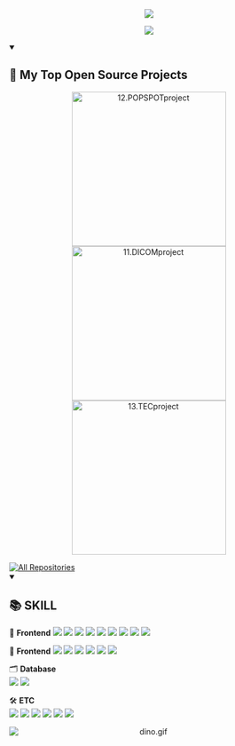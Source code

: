 <!--헤더-->
<div align="center">
  <img src="https://capsule-render.vercel.app/api?type=venom&color=0:FF69B4,100:FA7000&height=300&section=header&text=Hellow%20SEOJIN%20World!&animation=twinkling&fontSize=70&stroke=FA7000" />
</div>

<!--헤더설명-->
<p align="center">
  <a href="https://github.com/seo7van">
    <img src="https://readme-typing-svg.demolab.com/?lines=Full-stack%20web%20and%20app%20developer;&font=Fira%20Code&center=true&width=440&height=45&color=FA7000&vCenter=true&pause=1000&size=22" />
  </a>
</p>

<!-- 프로젝트 -->
<details open> 
  <summary><h2>📘 My Top Open Source Projects</h2></summary>
  <p align="center">
    <a href="https://github.com/seo7van/12.POPSPOTproject"><img width="278" src="https://denvercoder1-github-readme-stats.vercel.app/api/pin/?username=seo7van&repo=12.POPSPOTproject&theme=react&bg_color=1F222E&title_color=FA7000&hide_border=true&icon_color=F8D866&show_icons=false" alt="12.POPSPOTproject"></a>
    <a href="https://github.com/seo7van/11.DICOMproject"><img width="278" src="https://denvercoder1-github-readme-stats.vercel.app/api/pin/?username=seo7van&repo=11.DICOMproject&theme=react&bg_color=1F222E&title_color=FA7000&hide_border=true&icon_color=F8D866&show_icons=false" alt="11.DICOMproject"></a>
    <a href="https://github.com/seo7van/13.TECproject"><img width="278" src="https://denvercoder1-github-readme-stats.vercel.app/api/pin/?username=seo7van&repo=13.TECproject&theme=react&bg_color=1F222E&title_color=FA7000&hide_border=true&icon_color=F8D866&show_icons=false" alt="13.TECproject"></a>
  </p>
  <a href="https://github.com/seo7van?tab=repositories">
    <img alt="All Repositories" title="All Repositories" src="https://custom-icon-badges.demolab.com/badge/-Click%20Here%20For%20All%20My%20Repos-1F222E?style=for-the-badge&logoColor=white&logo=repo"/>
  </a>
</details>

<!--보유 스킬-->
<details open> 
  <summary><h2>📚 SKILL</h2></summary>
    
  🎨 **Frontend**
  	  <img src="https://img.shields.io/badge/Java-007396?style=for-the-badge&logo=java&logoColor=white" />
  	  <img src="https://img.shields.io/badge/SpringBoot-6DB33F?style=for-the-badge&logo=springboot&logoColor=white" />
  	  <img src="https://img.shields.io/badge/SpringSecurity-6DB33F?style=for-the-badge&logo=springsecurity&logoColor=white" />
  	  <img src="https://img.shields.io/badge/jpa-6DB33F?style=for-the-badge&logo=jpa&logoColor=white" />
   	  <img src="https://img.shields.io/badge/json%20web%20tokens-%23000000.svg?&style=for-the-badge&logo=json%20web%20tokens&logoColor=white" />
  	  <img src="https://img.shields.io/badge/node.js-%23339933.svg?&style=for-the-badge&logo=node.js&logoColor=white" />
  	  <img src="https://img.shields.io/badge/Redis-%23DC382D.svg?&style=for-the-badge&logo=redis&logoColor=white" />
  	  <img src="https://img.shields.io/badge/JUnit5-25A162?style=for-the-badge&logo=junit5&logoColor=white" />
  	  <img src="https://img.shields.io/badge/Mockito-6DB33F?style=for-the-badge&logo=mockito&logoColor=white" />
  
  🎨 **Frontend** 
  	  <img src="https://img.shields.io/badge/react-%2361DAFB.svg?&style=for-the-badge&logo=react&logoColor=black" />
  	  <img src="https://img.shields.io/badge/HTML5-E34F26?style=for-the-badge&logo=HTML5&logoColor=white" />
  	  <img src="https://img.shields.io/badge/CSS3-1572B6?style=for-the-badge&logo=CSS3&logoColor=white" />
  	  <img src="https://img.shields.io/badge/JavaScript-F7DF1E?style=for-the-badge&logo=JavaScript&logoColor=white" />
  	  <img src="https://img.shields.io/badge/jQuery-0769AD?style=for-the-badge&logo=jQuery&logoColor=white" />
  	  <img src="https://img.shields.io/badge/bootstrap-%237952B3.svg?&style=for-the-badge&logo=bootstrap&logoColor=white" />
     
  🗂️ **Database**  
    	<img src="https://img.shields.io/badge/Oracle%20SQL-F80000?style=for-the-badge&logo=Oracle&logoColor=white" />
    	<img src="https://img.shields.io/badge/MySQL-4479A1?style=for-the-badge&logo=MySQL&logoColor=white" />
     
  🛠 **ETC**  
  	  <img src="https://img.shields.io/badge/GitHub%20Actions-2088FF?style=for-the-badge&logo=github-actions&logoColor=white" />
  	  <img src="https://img.shields.io/badge/git-%23F05032.svg?&style=for-the-badge&logo=git&logoColor=white" />
  	  <img src="https://img.shields.io/badge/GitHub-181717?style=for-the-badge&logo=GitHub&logoColor=white" />
  	  <img src="https://img.shields.io/badge/Visual%20Studio%20Code-007ACC?style=for-the-badge&logo=VisualStudioCode&logoColor=white" />
  	  <img src="https://img.shields.io/badge/Tomcat-F8DC75?style=for-the-badge&logo=ApacheTomcat&logoColor=white" />
  	  <img src="https://img.shields.io/badge/amazon%20aws-%23232F3E.svg?&style=for-the-badge&logo=amazon%20aws&logoColor=white" />
</details>


<!--공룡게임-->
<div align="center">
  <img data-target="animated-image.replacedImage" alt="dino.gif" class="AnimatedImagePlayer-animatedImage" src="https://github.com/saadeghi/saadeghi/raw/master/dino.gif" style="display: block; opacity: 1;">
</div>
